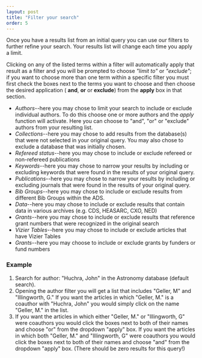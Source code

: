 ```yaml
---
layout: post
title: "Filter your search"
order: 5
---
```



Once you have a results list from an initial query you can use our filters to further refine your search.  Your results list will change each time you apply a limit.  


Clicking on any of the listed terms within a filter will automatically apply that result as a filter and you will be prompted to choose *"limit to"* or *"exclude"*; if you want to choose more than one term within a specific filter you must first check the boxes next to the terms you want to choose and then choose the desired application ( **and**, **or** or **exclude**) from the **apply** box in that section.

  * *Authors*--here you may chose to limit your search to include or exclude individual authors.  To do this choose one or more authors and the *apply* function will activate.  Here you can choose to "and", "or" or "exclude" authors from your resulting list.
  * *Collections*--here you may chose to add results from the database(s) that were not selected in your original query.  You may also chose to exclude a database that was initially chosen.  
  * *Refereed status*--here you may chose to include or exclude refereed or non-refereed publications
  * *Keywords*--here you may chose to narrow your results by including or excluding keywords that were found in the results of your original query.  
  * *Publications*--here you may chose to narrow your results by including or excluding journals that were found in the results of your original query.
  * *Bib Groups*--here you may chose to include or exclude results from different Bib Groups within the ADS.
  * *Data*--here you may chose to include or exclude results that contain data in various archives (e.g. CDS, HEASARC, CXO, NED)
  * *Grants*--here you may chose to include or exclude results that reference grant numbers that were recognized in the original search
  * *Vizier Tables*--here you may chose to include or exclude articles that have Vizier Tables
  * *Grants*--here you may choose to include or exclude grants by funders or fund numbers



### Example

1. Search for author: "Huchra, John" in the Astronomy database (default search).
2. Opening the author filter you will get a list that includes "Geller, M" and "Illingworth, G." If you want the articles in which "Geller, M." is a coauthor with "Huchra, John" you would simply click on the name "Geller, M." in the list.
3. If you want the articles in which either "Geller, M." or "Illingworth, G" were coauthors you would click the boxes next to both of their names and choose "or" from the dropdown "apply" box.
If you want the articles in which both "Geller, M." and "Illingworth, G" were coauthors you would click the boxes next to both of their names and choose "and" from the dropdown "apply" box. (There should be zero results for this query!)
